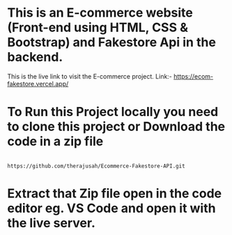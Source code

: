 # This is an E-commerce website (Front-end using HTML, CSS & Bootstrap) and Fakestore Api in the backend.

 This is the live link to visit the E-commerce project. Link:- https://ecom-fakestore.vercel.app/

# To Run this Project locally you need to clone this project or Download the code in a zip file

```

https://github.com/therajusah/Ecommerce-Fakestore-API.git

```
# Extract that Zip file open in the code editor eg. VS Code and open it with the live server.

